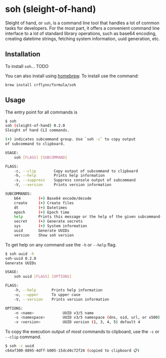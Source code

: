 # soh (sleight-of-hand)

Sleight of hand, or `soh`, is a command line tool that handles a lot of common tasks for developers. For the most part, it offers a convenient command line interface to a lot of standard library operations, such as base64 encoding, creating datetime strings, fetching system information, uuid generation, etc.


## Installation

To install `soh`... TODO

You can also install using [homebrew](https://brew.sh/). To install use the command:

```
brew install crflynn/formula/soh
```

## Usage

The entry point for all commands is

```bash
$ soh
soh (sleight-of-hand) 0.2.0
Sleight of hand CLI commands.

(+) indicates subcommand group. Use `soh -c` to copy output
of subcommand to clipboard.

USAGE:
    soh [FLAGS] [SUBCOMMAND]

FLAGS:
    -c, --clip        Copy output of subcommand to clipboard
    -h, --help        Prints help information
    -s, --suppress    Suppress console output of subcommand
    -V, --version     Prints version information

SUBCOMMANDS:
    b64        (+) Base64 encode/decode
    create     (+) Create files
    dt         (+) Datetimes
    epoch      (+) Epoch time
    help       Prints this message or the help of the given subcommand(s)
    secret     (+) Generate secrets
    sys        (+) System information
    uuid       Generate UUIDs
    version    Show soh version
```

To get help on any command use the ``-h`` or ``--help`` flag.


```bash
$ soh uuid -h
soh-uuid 0.2.0
Generate UUIDs

USAGE:
    soh uuid [FLAGS] [OPTIONS]

FLAGS:
    -h, --help       Prints help information
    -u, --upper      To upper case
    -V, --version    Prints version information

OPTIONS:
    -n <name>             UUID v3/5 name
    -s <namespace>        UUID v3/5 namespace (dns, oid, url, or x500)
    -v <version>          UUID version (1, 3, 4, 5) default 4
```

To copy the execution output of most commands to clipboard, use the `-c` or `--clip` command.

```bash
$ soh -c uuid
c64af300-8895-4dff-b005-15dcd4c72f24 (copied to clipboard 📋)
```
